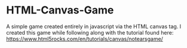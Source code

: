 # HTML-Canvas-Game

A simple game created entirely in javascript via the HTML canvas tag. 
I created this game while following along with the tutorial found here: https://www.html5rocks.com/en/tutorials/canvas/notearsgame/

